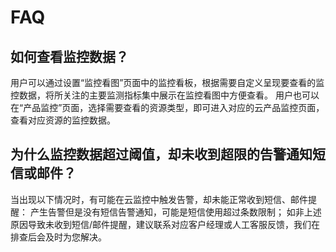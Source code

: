 # FAQ

## 如何查看监控数据？
用户可以通过设置“监控看图”页面中的监控看板，根据需要自定义呈现要查看的监控数据，将所关注的主要监测指标集中展示在监控看图中方便查看。
用户也可以在“产品监控”页面，选择需要查看的资源类型，即可进入对应的云产品监控页面，查看对应资源的监控数据。


## 为什么监控数据超过阈值，却未收到超限的告警通知短信或邮件？
当出现以下情况时，有可能在云监控中触发告警，却未能正常收到短信、邮件提醒：
产生告警但是没有短信告警通知，可能是短信使用超过条数限制；
如非上述原因导致未收到短信/邮件提醒，建议联系对应客户经理或人工客服反馈，我们在排查后会及时为您解决。
